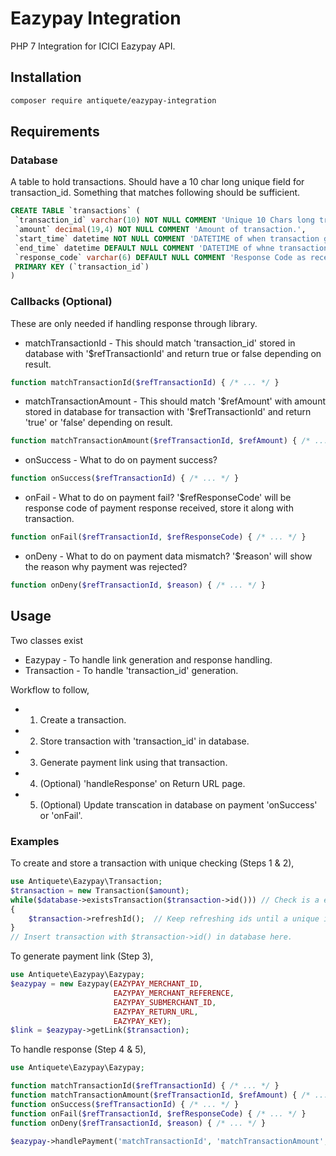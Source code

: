 <!-- @format -->

# Eazypay Integration

PHP 7 Integration for ICICI Eazypay API.

## Installation

```bash
composer require antiquete/eazypay-integration
```

## Requirements

### Database

A table to hold transactions. Should have a 10 char long unique field for transaction_id.
Something that matches following should be sufficient.

```sql
CREATE TABLE `transactions` (
 `transaction_id` varchar(10) NOT NULL COMMENT 'Unique 10 Chars long transaction id. Neccessary!',
 `amount` decimal(19,4) NOT NULL COMMENT 'Amount of transaction.',
 `start_time` datetime NOT NULL COMMENT 'DATETIME of when transaction got created.',
 `end_time` datetime DEFAULT NULL COMMENT 'DATETIME of whne transaction ended (Completed/Failed).',
 `response_code` varchar(6) DEFAULT NULL COMMENT 'Response Code as received from Eazypay server. This should be used to verify whether payment succeded',
 PRIMARY KEY (`transaction_id`)
)
```

### Callbacks (Optional)

These are only needed if handling response through library.

- matchTransactionId - This should match 'transaction_id' stored in database with '\$refTransactionId' and return true or false depending on result.

```php
function matchTransactionId($refTransactionId) { /* ... */ }
```

- matchTransactionAmount - This should match '\$refAmount' with amount stored in database for transaction with '\$refTransactionId' and return 'true' or 'false' depending on result.

```php
function matchTransactionAmount($refTransactionId, $refAmount) { /* ... */ }
```

- onSuccess - What to do on payment success?

```php
function onSuccess($refTransactionId) { /* ... */ }
```

- onFail - What to do on payment fail? '\$refResponseCode' will be response code of payment response received, store it along with transaction.

```php
function onFail($refTransactionId, $refResponseCode) { /* ... */ }
```

- onDeny - What to do on payment data mismatch? '\$reason' will show the reason why payment was rejected?

```php
function onDeny($refTransactionId, $reason) { /* ... */ }
```

## Usage

Two classes exist

- Eazypay - To handle link generation and response handling.
- Transaction - To handle 'transaction_id' generation.

Workflow to follow,

- 1. Create a transaction.
- 2. Store transaction with 'transaction_id' in database.
- 3. Generate payment link using that transaction.
- 4. (Optional) 'handleResponse' on Return URL page.
- 5. (Optional) Update transcation in database on payment 'onSuccess' or 'onFail'.

### Examples
To create and store a transaction with unique checking (Steps 1 & 2),

```php
use Antiquete\Eazypay\Transaction;
$transaction = new Transaction($amount);
while($database->existsTransaction($transaction->id())) // Check is a entry with transaction_id exists in database
{
    $transaction->refreshId();  // Keep refreshing ids until a unique id is found.
}
// Insert transaction with $transaction->id() in database here.
```

To generate payment link (Step 3),

```php
use Antiquete\Eazypay\Eazypay;
$eazypay = new Eazypay(EAZYPAY_MERCHANT_ID,
                       EAZYPAY_MERCHANT_REFERENCE,
                       EAZYPAY_SUBMERCHANT_ID,
                       EAZYPAY_RETURN_URL,
                       EAZYPAY_KEY);
$link = $eazypay->getLink($transaction);
```

To handle response (Step 4 & 5),

```php
use Antiquete\Eazypay\Eazypay;

function matchTransactionId($refTransactionId) { /* ... */ }
function matchTransactionAmount($refTransactionId, $refAmount) { /* ... */ }
function onSuccess($refTransactionId) { /* ... */ }
function onFail($refTransactionId, $refResponseCode) { /* ... */ }
function onDeny($refTransactionId, $reason) { /* ... */ }

$eazypay->handlePayment('matchTransactionId', 'matchTransactionAmount', 'onSuccess', 'onFail', 'onDeny');   // Return value is a bool representing if payment response was received.
```
